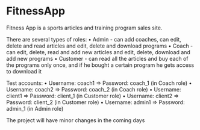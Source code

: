 # FitnessApp
Fitness App is a sports articles and training program sales site.

There are several types of roles:
•	Admin - can add coaches, can edit, delete and read articles and edit, delete and download programs
•	Coach - can edit, delete, read and add new articles and edit, delete, download and add new programs
•	Customer - can read all the articles and buy each of the programs only once, and if he bought a certain program he gets access to download it

Test accounts:
•	Username: coach1 => Password: coach_1 (in Coach role)
•	Username: coach2 => Password: coach_2 (in Coach role)
•	Username: client1 => Password: client_1 (in Customer role)
•	Username: client2 => Password: client_2 (in Customer role)
•	Username: admin1 => Password: admin_1 (in Admin role)

Тhe project will have minor changes in the coming days

